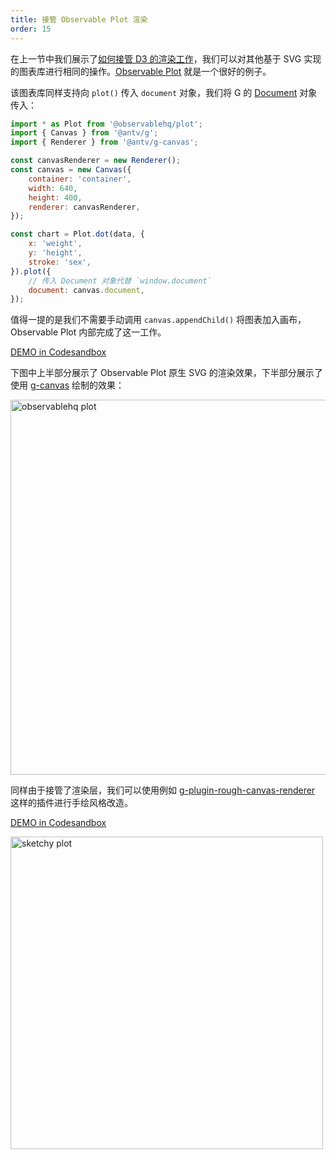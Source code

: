 ```yaml
---
title: 接管 Observable Plot 渲染
order: 15
---
```


在上一节中我们展示了[如何接管 D3 的渲染工作](/zh/guide/diving-deeper/d3)，我们可以对其他基于 SVG 实现的图表库进行相同的操作。[Observable Plot](https://github.com/observablehq/plot) 就是一个很好的例子。

该图表库同样支持向 `plot()` 传入 `document` 对象，我们将 G 的 [Document](/zh/api/builtin-objects/document) 对象传入：

```js
import * as Plot from '@observablehq/plot';
import { Canvas } from '@antv/g';
import { Renderer } from '@antv/g-canvas';

const canvasRenderer = new Renderer();
const canvas = new Canvas({
    container: 'container',
    width: 640,
    height: 400,
    renderer: canvasRenderer,
});

const chart = Plot.dot(data, {
    x: 'weight',
    y: 'height',
    stroke: 'sex',
}).plot({
    // 传入 Document 对象代替 `window.document`
    document: canvas.document,
});
```

值得一提的是我们不需要手动调用 `canvas.appendChild()` 将图表加入画布，Observable Plot 内部完成了这一工作。

[DEMO in Codesandbox](https://codesandbox.io/s/observable-plot-eh62fb?file=/index.js)

下图中上半部分展示了 Observable Plot 原生 SVG 的渲染效果，下半部分展示了使用 [g-canvas](/zh/api/renderer/canvas) 绘制的效果：

<img src="https://gw.alipayobjects.com/mdn/rms_6ae20b/afts/img/A*EyjlTIwCrlgAAAAAAAAAAAAAARQnAQ" width="600" alt="observablehq plot">

同样由于接管了渲染层，我们可以使用例如 [g-plugin-rough-canvas-renderer](/zh/plugins/rough-canvas-renderer) 这样的插件进行手绘风格改造。

[DEMO in Codesandbox](https://codesandbox.io/s/sketchy-observable-plot-fd1smr?file=/index.js)

<img src="https://gw.alipayobjects.com/mdn/rms_6ae20b/afts/img/A*022sTZrfznEAAAAAAAAAAAAAARQnAQ" width="500" alt="sketchy plot">
